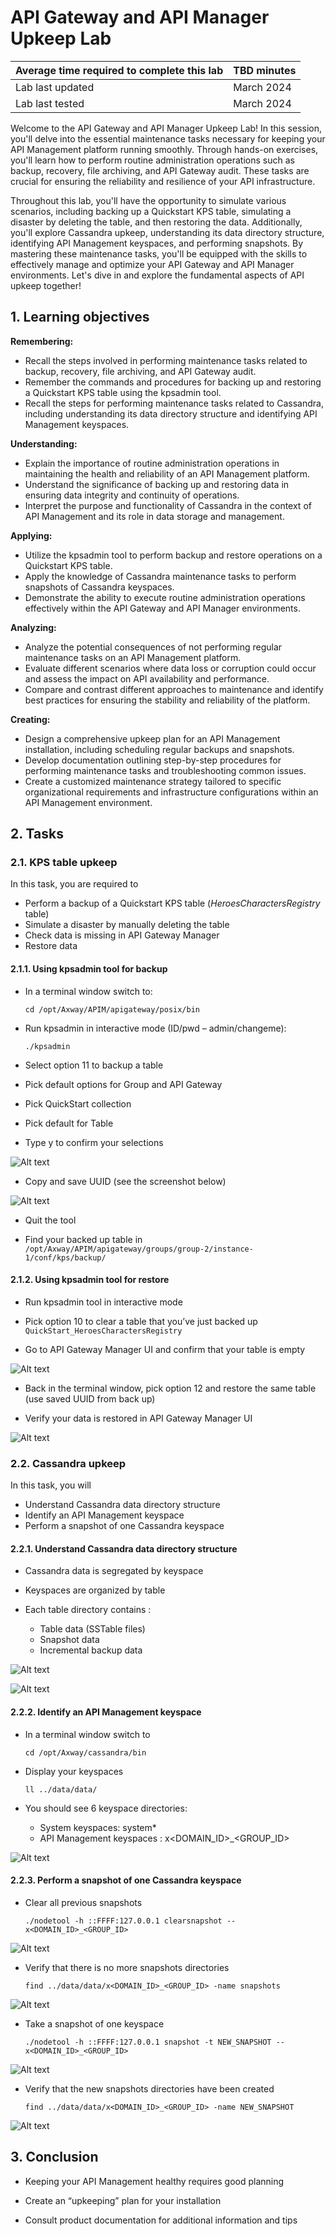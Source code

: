 # API Gateway and API Manager Upkeep Lab 

| Average time required to complete this lab | TBD minutes |
| ---- | ---- |
| Lab last updated | March 2024 |
| Lab last tested | March 2024 |

Welcome to the API Gateway and API Manager Upkeep Lab! In this session, you'll delve into the essential maintenance tasks necessary for keeping your API Management platform running smoothly. Through hands-on exercises, you'll learn how to perform routine administration operations such as backup, recovery, file archiving, and API Gateway audit. These tasks are crucial for ensuring the reliability and resilience of your API infrastructure.

Throughout this lab, you'll have the opportunity to simulate various scenarios, including backing up a Quickstart KPS table, simulating a disaster by deleting the table, and then restoring the data. Additionally, you'll explore Cassandra upkeep, understanding its data directory structure, identifying API Management keyspaces, and performing snapshots. By mastering these maintenance tasks, you'll be equipped with the skills to effectively manage and optimize your API Gateway and API Manager environments. Let's dive in and explore the fundamental aspects of API upkeep together!



## 1. Learning objectives

**Remembering:**
   - Recall the steps involved in performing maintenance tasks related to backup, recovery, file archiving, and API Gateway audit.
   - Remember the commands and procedures for backing up and restoring a Quickstart KPS table using the kpsadmin tool.
   - Recall the steps for performing maintenance tasks related to Cassandra, including understanding its data directory structure and identifying API Management keyspaces.

**Understanding:**
   - Explain the importance of routine administration operations in maintaining the health and reliability of an API Management platform.
   - Understand the significance of backing up and restoring data in ensuring data integrity and continuity of operations.
   - Interpret the purpose and functionality of Cassandra in the context of API Management and its role in data storage and management.

**Applying:**
   - Utilize the kpsadmin tool to perform backup and restore operations on a Quickstart KPS table.
   - Apply the knowledge of Cassandra maintenance tasks to perform snapshots of Cassandra keyspaces.
   - Demonstrate the ability to execute routine administration operations effectively within the API Gateway and API Manager environments.

**Analyzing:**
   - Analyze the potential consequences of not performing regular maintenance tasks on an API Management platform.
   - Evaluate different scenarios where data loss or corruption could occur and assess the impact on API availability and performance.
   - Compare and contrast different approaches to maintenance and identify best practices for ensuring the stability and reliability of the platform.

**Creating:**
   - Design a comprehensive upkeep plan for an API Management installation, including scheduling regular backups and snapshots.
   - Develop documentation outlining step-by-step procedures for performing maintenance tasks and troubleshooting common issues.
   - Create a customized maintenance strategy tailored to specific organizational requirements and infrastructure configurations within an API Management environment.


## 2. Tasks

### 2.1. KPS table upkeep

In this task, you are required to
* Perform a backup of a Quickstart KPS table (*HeroesCharactersRegistry* table)
* Simulate a disaster by manually deleting the table
* Check data is missing in API Gateway Manager
* Restore data

#### 2.1.1. Using kpsadmin tool for backup

* In a terminal window switch to:  
    ```
    cd /opt/Axway/APIM/apigateway/posix/bin
    ```

* Run kpsadmin in interactive mode (ID/pwd – admin/changeme):  
    ```
    ./kpsadmin
    ```

* Select option 11 to backup a table

* Pick default options for Group and API Gateway

* Pick QuickStart collection

* Pick default for Table

* Type y  to confirm your selections

![Alt text](images/image12.png)

* Copy and save UUID (see the screenshot below)

![Alt text](images/image13.png)

* Quit the tool

* Find your backed up table in  
`/opt/Axway/APIM/apigateway/groups/group-2/instance-1/conf/kps/backup/`


#### 2.1.2. Using kpsadmin tool for restore

* Run kpsadmin tool in interactive mode

* Pick option 10 to clear a table that you’ve just backed up  
`QuickStart_HeroesCharactersRegistry`

* Go to API Gateway Manager UI and confirm that your table is empty

![Alt text](images/image14.png)

* Back in the terminal window, pick option 12 and restore the same table (use saved UUID from back up)

* Verify your data is restored in API Gateway Manager UI 

![Alt text](images/image15.png)


### 2.2. Cassandra upkeep

In this task, you will
* Understand Cassandra data directory structure
* Identify an API Management keyspace
* Perform a snapshot of one Cassandra keyspace

#### 2.2.1. Understand Cassandra data directory structure

* Cassandra data is segregated by keyspace

* Keyspaces are organized by table

* Each table directory contains :
    * Table data (SSTable files)
    * Snapshot data 
    * Incremental backup data 

![Alt text](images/image17.jpeg)

![Alt text](images/image16.png)

#### 2.2.2. Identify an API Management keyspace

* In a terminal window switch to  
    ```
    cd /opt/Axway/cassandra/bin
    ```

* Display your keyspaces  
    ```
    ll ../data/data/
    ```

* You should see 6 keyspace directories:
    * System keyspaces: system*
    * API Management keyspaces : x<DOMAIN_ID>_<GROUP_ID>

![Alt text](images/image18.png)


#### 2.2.3. Perform a snapshot of one Cassandra keyspace

* Clear all previous snapshots  
    ```
    ./nodetool -h ::FFFF:127.0.0.1 clearsnapshot -- x<DOMAIN_ID>_<GROUP_ID>
    ```
![Alt text](images/image19.png)

* Verify that there is no more snapshots directories  
    ```
    find ../data/data/x<DOMAIN_ID>_<GROUP_ID> -name snapshots
    ```
![Alt text](images/image20.png)

* Take a snapshot of one keyspace  
    ```
    ./nodetool -h ::FFFF:127.0.0.1 snapshot -t NEW_SNAPSHOT -- x<DOMAIN_ID>_<GROUP_ID>
    ```
![Alt text](images/image21.png)

* Verify that the new snapshots directories have been created  
    ```
    find ../data/data/x<DOMAIN_ID>_<GROUP_ID> -name NEW_SNAPSHOT
    ```
![Alt text](images/image22.png)


## 3. Conclusion

* Keeping your API Management healthy requires good planning

* Create an “upkeeping” plan for your installation

* Consult product documentation for additional information and tips

